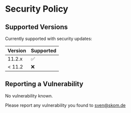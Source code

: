 # Security Policy

## Supported Versions

Currently supported with security updates:

| Version | Supported          |
| ------- | ------------------ |
| 11.2.x   | :white_check_mark: |
| < 11.2   | :x:                |

## Reporting a Vulnerability

No vulnerability known.

Please report any vulnerability you found to sven@skom.de 
